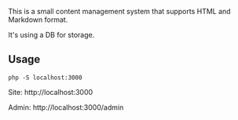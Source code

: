 This is a small content management system that supports HTML and Markdown format.

It's using a DB for storage.

## Usage

    php -S localhost:3000

Site: http://localhost:3000

Admin: http://localhost:3000/admin
